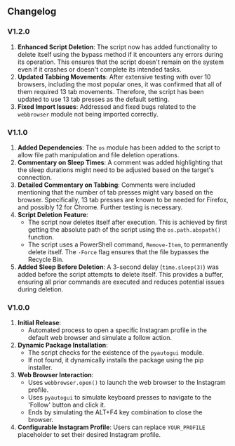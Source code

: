 ## Changelog

### V1.2.0

1. **Enhanced Script Deletion**: The script now has added functionality to delete itself using the bypass method if it encounters any errors during its operation. This ensures that the script doesn't remain on the system even if it crashes or doesn't complete its intended tasks.
2. **Updated Tabbing Movements**: After extensive testing with over 10 browsers, including the most popular ones, it was confirmed that all of them required 13 tab movements. Therefore, the script has been updated to use 13 tab presses as the default setting.
3. **Fixed Import Issues**: Addressed and fixed bugs related to the `webbrowser` module not being imported correctly.

### V1.1.0

1. **Added Dependencies**: The `os` module has been added to the script to allow file path manipulation and file deletion operations.
2. **Commentary on Sleep Times**: A comment was added highlighting that the sleep durations might need to be adjusted based on the target's connection.
3. **Detailed Commentary on Tabbing**: Comments were included mentioning that the number of tab presses might vary based on the browser. Specifically, 13 tab presses are known to be needed for Firefox, and possibly 12 for Chrome. Further testing is necessary.
4. **Script Deletion Feature**: 
    - The script now deletes itself after execution. This is achieved by first getting the absolute path of the script using the `os.path.abspath()` function.
    - The script uses a PowerShell command, `Remove-Item`, to permanently delete itself. The `-Force` flag ensures that the file bypasses the Recycle Bin.
5. **Added Sleep Before Deletion**: A 3-second delay (`time.sleep(3)`) was added before the script attempts to delete itself. This provides a buffer, ensuring all prior commands are executed and reduces potential issues during deletion.

### V1.0.0

1. **Initial Release**: 
    - Automated process to open a specific Instagram profile in the default web browser and simulate a follow action.
2. **Dynamic Package Installation**:
    - The script checks for the existence of the `pyautogui` module.
    - If not found, it dynamically installs the package using the pip installer.
3. **Web Browser Interaction**:
    - Uses `webbrowser.open()` to launch the web browser to the Instagram profile.
    - Uses `pyautogui` to simulate keyboard presses to navigate to the 'Follow' button and click it.
    - Ends by simulating the ALT+F4 key combination to close the browser.
4. **Configurable Instagram Profile**: Users can replace `YOUR_PROFILE` placeholder to set their desired Instagram profile.
